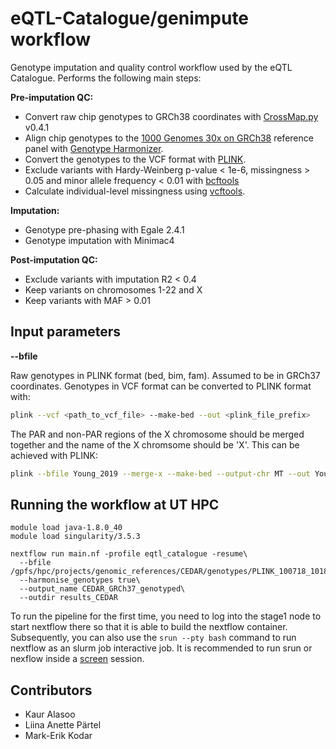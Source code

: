 # eQTL-Catalogue/genimpute workflow
Genotype imputation and quality control workflow used by the eQTL Catalogue. Performs the following main steps:

**Pre-imputation QC:**
- Convert raw chip genotypes to GRCh38 coordinates with [CrossMap.py](http://crossmap.sourceforge.net/) v0.4.1
- Align chip genotypes to the [1000 Genomes 30x on GRCh38](https://www.internationalgenome.org/data-portal/data-collection/30x-grch38) reference panel with [Genotype Harmonizer](https://github.com/molgenis/systemsgenetics/wiki/Genotype-Harmonizer).
- Convert the genotypes to the VCF format with [PLINK](https://www.cog-genomics.org/plink/1.9/). 
- Exclude variants with Hardy-Weinberg p-value < 1e-6, missingness > 0.05 and minor allele frequency < 0.01 with [bcftools](https://samtools.github.io/bcftools/)
- Calculate individual-level missingness using [vcftools](https://vcftools.github.io/perl_module.html).

**Imputation:**
- Genotype pre-phasing with Egale 2.4.1 
- Genotype imputation with Minimac4

**Post-imputation QC:**
- Exclude variants with imputation R2 < 0.4
- Keep variants on chromosomes 1-22 and X
- Keep variants with MAF > 0.01

## Input parameters

**--bfile**

Raw genotypes in PLINK format (bed, bim, fam). Assumed to be in GRCh37 coordinates.  Genotypes in VCF format can be converted to PLINK format with:

```bash
plink --vcf <path_to_vcf_file> --make-bed --out <plink_file_prefix>
```

The PAR and non-PAR regions of the X chromosome should be merged together and the name of the X chromsome should be 'X'. This can be achieved with PLINK:
```bash
plink --bfile Young_2019 --merge-x --make-bed --output-chr MT --out Young_2019_mergedX
```
  

## Running the workflow at UT HPC

```
module load java-1.8.0_40
module load singularity/3.5.3

nextflow run main.nf -profile eqtl_catalogue -resume\
  --bfile /gpfs/hpc/projects/genomic_references/CEDAR/genotypes/PLINK_100718_1018/CEDAR\
  --harmonise_genotypes true\
  --output_name CEDAR_GRCh37_genotyped\
  --outdir results_CEDAR
```

To run the pipeline for the first time, you need to log into the stage1 node to start nextflow there so that it is able to build the nextflow container. Subsequently, you can also use the `srun --pty bash` command to run nextflow as an slurm job interactive job. It is recommended to run srun or nexflow inside a [screen](https://linuxize.com/post/how-to-use-linux-screen/) session.

## Contributors
* Kaur Alasoo
* Liina Anette Pärtel
* Mark-Erik Kodar
